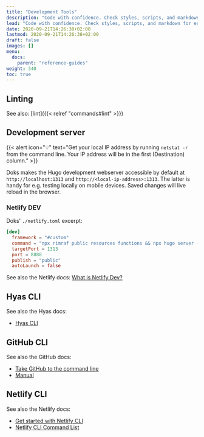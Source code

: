 ```yaml
---
title: "Development Tools"
description: "Code with confidence. Check styles, scripts, and markdown for errors and fix automatically or manually."
lead: "Code with confidence. Check styles, scripts, and markdown for errors and fix automatically or manually."
date: 2020-09-21T14:26:38+02:00
lastmod: 2020-09-21T14:26:38+02:00
draft: false
images: []
menu:
  docs:
    parent: "reference-guides"
weight: 340
toc: true
---
```


## Linting

See also: [lint]({{< relref "commands#lint" >}})

## Development server

{{< alert icon="💡" text="Get your local IP address by running <code>netstat -r</code> from the command line. Your IP address will be in the first (Destination) column." >}}

Doks makes the Hugo development webserver accessible by default at `http://localhost:1313` and `http://<local-ip-address>:1313`. The latter is handy for e.g. testing locally on mobile devices. Saved changes will live reload in the browser.

### Netlify DEV

Doks' `./netlify.toml` excerpt:

```toml
[dev]
  framework = "#custom"
  command = "npx rimraf public resources functions && npx hugo server --bind=0.0.0.0 --disableFastRender"
  targetPort = 1313
  port = 8888
  publish = "public"
  autoLaunch = false
```

See also the Netlify docs: [What is Netlify Dev?](https://cli.netlify.com/netlify-dev)

## Hyas CLI

See also the Hyas docs:

- [Hyas CLI](https://gethyas.com/docs/prologue/hyas-cli/)

## GitHub CLI

See also the GitHub docs:

- [Take GitHub to the command line](https://cli.github.com/)
- [Manual](https://cli.github.com/manual/)

## Netlify CLI

See also the Netlify docs:

- [Get started with Netlify CLI](https://docs.netlify.com/cli/get-started/)
- [Netlify CLI Command List](https://cli.netlify.com/)
